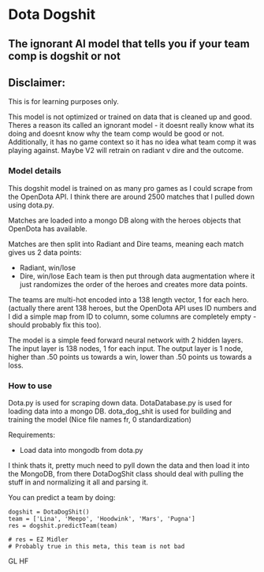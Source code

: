# Dota Dogshit

## The ignorant AI model that tells you if your team comp is dogshit or not

## Disclaimer:

This is for learning purposes only.

This model is not optimized or trained on data that is cleaned up and good. Theres a reason its called an ignorant model - it doesnt really know what its doing and doesnt know why the team comp would be good or not. Additionally, it has no game context so it has no idea what team comp it was playing against. Maybe V2 will retrain on radiant v dire and the outcome.

### Model details
This dogshit model is trained on as many pro games as I could scrape from the OpenDota API. I think there are around 2500 matches that I pulled down using dota.py.

Matches are loaded into a mongo DB along with the heroes objects that OpenDota has available.

Matches are then split into Radiant and Dire teams, meaning each match gives us 2 data points:
- Radiant, win/lose
- Dire, win/lose
Each team is then put through data augmentation where it just randomizes the order of the heroes and creates more data points.

The teams are multi-hot encoded into a 138 length vector, 1 for each hero. (actually there arent 138 heroes, but the OpenDota API uses ID numbers and I did a simple map from ID to column, some columns are completely empty - should probably fix this too).

The model is a simple feed forward neural network with 2 hidden layers. The input layer is 138 nodes, 1 for each input. The output layer is 1 node, higher than .50 points us towards a win, lower than .50 points us towards a loss.

### How to use

Dota.py is used for scraping down data.
DotaDatabase.py is used for loading data into a mongo DB.
dota_dog_shit is used for building and training the model
(Nice file names fr, 0 standardization)

Requirements:
- Load data into mongodb from dota.py

I think thats it, pretty much need to pyll down the data and then load it into the MongoDB, from there DotaDogShit class should deal with pulling the stuff in and normalizing it all and parsing it.

You can predict a team by doing:

```
dogshit = DotaDogShit()
team = ['Lina', 'Meepo', 'Hoodwink', 'Mars', 'Pugna']
res = dogshit.predictTeam(team)

# res = EZ Midler
# Probably true in this meta, this team is not bad
```

GL HF